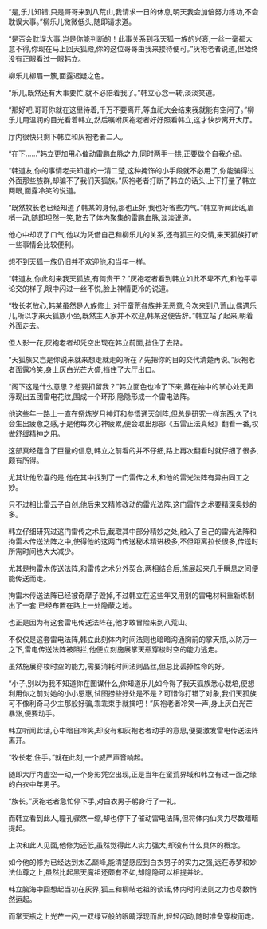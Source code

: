 
“是,乐儿知错,只是哥哥来到八荒山,我请求一日的休息,明天我会加倍努力练功,不会耽误大事。”柳乐儿微微低头,随即请求道。

“是否会耽误大事,岂是你能判断的！此事关系到我天狐一族的兴衰,一丝一毫都大意不得,你现在马上回天狐殿,你的这位哥哥由我来接待便可。”灰袍老者说道,但始终没有正眼看过一眼韩立。

柳乐儿柳眉一簇,面露迟疑之色。

“乐儿,既然还有大事要忙,就不必陪着我了。”韩立心念一转,淡淡笑道。

“那好吧,哥哥你就在这里待着,千万不要离开,等血祀大会结束我就能有空闲了。”柳乐儿用温润的目光看着韩立,然后嘱咐灰袍老者好好照看韩立,这才快步离开大厅。

厅内很快只剩下韩立和灰袍老者二人。

“在下……”韩立更加用心催动雷鹏血脉之力,同时两手一拱,正要做个自我介绍。

“韩道友,你的事情老夫知道的一清二楚,这种掩饰的小手段就不必用了,你能骗得过外面那些族群,却骗不了我们天狐族。”灰袍老者打断了韩立的话头,上下打量了韩立两眼,面露冷笑的说道。

“既然牧长老已经知道了韩某的身份,那也正好,我也好省些力气。”韩立听闻此话,眉梢一动,随即坦然一笑,散去了体内聚集的雷鹏血脉,淡淡说道。

他心中却叹了口气,他以为凭借自己和柳乐儿的关系,还有狐三的交情,来天狐族打听一些事情会比较便利。

想不到天狐一族仍旧并不欢迎他,和当年一样。

“韩道友,你此刻来我天狐族,有何贵干？”灰袍老者看到韩立如此不卑不亢,和他平辈论交的样子,眼中闪过一丝不悦,脸上神情更冷的说道。

“牧长老放心,韩某虽然是人族修士,对于蛮荒各族并无恶意,今次来到八荒山,偶遇乐儿,所以才来天狐族小坐,既然主人家并不欢迎,韩某这便告辞。”韩立站了起来,朝着外面走去。

但人影一花,灰袍老者却凭空出现在韩立前面,挡住了去路。

“天狐族又岂是你说来就来想走就走的所在？先把你的目的交代清楚再说。”灰袍老者面露冷笑,身上灰白光芒大盛,挡住了大厅出口。

“阁下这是什么意思？想要扣留我？”韩立面色也冷了下来,藏在袖中的掌心处无声浮现出五团雷电花纹,围成一个环形,隐隐形成一个雷电法阵。

他这些年一路上一直在祭炼岁月神灯和参悟通天剑阵,但总是研究一样东西,久了也会生出疲惫之感,于是他每次心神疲累,便会取出那部《五雷正法真经》翻看一番,权做舒缓精神之用。

这部真经蕴含了巨量的信息,韩立之前看的并不仔细,路上再次翻看时就仔细了很多,颇有所得。

尤其让他欣喜的是,他在其中找到了一门雷传之术,和他的雷光法阵有异曲同工之妙。

只不过相比雷云子自创,他后来又精修改动的雷光法阵,这门雷传之术要精深奥妙的多。

韩立仔细研究过这门雷传之术后,截取其中部分精妙之处,融入了自己的雷光法阵和拘雷木传送法阵之中,使得他的这两门传送秘术精进极多,不但距离拉长很多,传送时所需时间也大大减少。

尤其是拘雷木传送法阵,和雷传之术分外契合,两相结合后,施展起来几乎瞬息之间便能传送而走。

拘雷木传送法阵已经被奇摩子毁掉,不过韩立在这些年又用别的雷电材料重新炼制出了一套,已经布置在路上一处隐蔽之地。

也正是因为有这套雷电传送法阵在,他才敢冒险来到八荒山。

不仅仅是这套雷电法阵,韩立此刻体内时间法则也暗暗沟通胸前的掌天瓶,以防万一之下,雷电传送法阵被阻拦,他便立刻施展掌天瓶穿梭时空的能力逃走。

虽然施展穿梭时空的能力,需要消耗时间法则晶丝,但总比丢掉性命的好。

“小子,别以为我不知道你在图谋什么,你知道乐儿如今得了我天狐族悉心栽培,便想利用你之前对她的小小恩惠,试图捞些好处是不是？可惜你打错了对象,我们天狐族可不像利奇马少主那般好骗,乖乖束手就擒吧！”灰袍老者冷笑一声,身上灰白光芒暴涨,便要动手。

韩立听闻此话,心中暗自冷笑,却没有和灰袍老者动手的意思,便要激发雷电传送法阵离开。

“牧长老,住手。”就在此刻,一个威严声音响起。

随即大厅内虚空一动,一个身影凭空出现,正是当年在蛮荒界域和韩立有过一面之缘的白衣中年男子。

“族长。”灰袍老者急忙停下手,对白衣男子躬身行了一礼。

而韩立看到此人,瞳孔骤然一缩,却也停下了催动雷电法阵,但将体内仙灵力尽数暗暗提起。

上次和此人见面,他修为还低,虽然觉得此人实力强大,却没有什么具体的概念。

如今他的修为已经达到太乙巅峰,能清楚感应到白衣男子的实力之强,远在赤梦和妙法仙尊之上,虽然比起黑天魔祖还颇有不如,却隐隐可以相提并论。

韩立脑海中回想起当初在灰界,狐三和柳岐老祖的谈话,体内时间法则之力也尽数悄然运起。

而掌天瓶之上光芒一闪,一双绿豆般的眼睛浮现而出,轻轻闪动,随时准备穿梭而走。